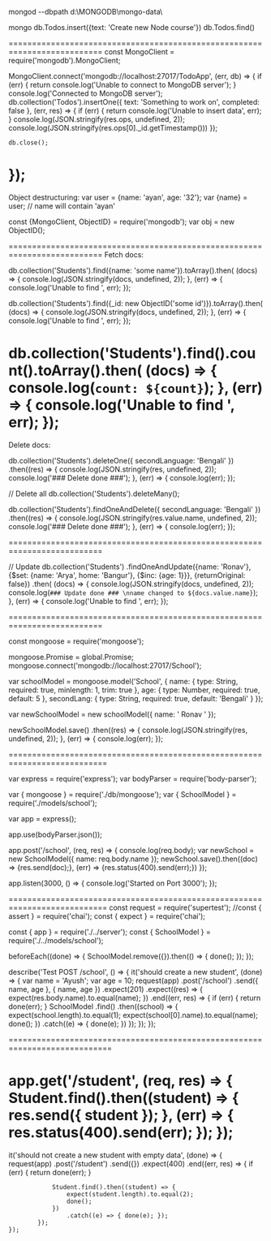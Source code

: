mongod --dbpath d:\MONGODB\mongo-data\

mongo
db.Todos.insert({text: 'Create new Node course'})
db.Todos.find()

==========================================================================
const MongoClient = require('mongodb').MongoClient;

MongoClient.connect('mongodb://localhost:27017/TodoApp', (err, db) => {
    if (err) {
        return console.log('Unable to connect to MongoDB server');
    }
    console.log('Connected to MongoDB server');
    db.collection('Todos').insertOne({
        text: 'Something to work on',
        completed: false
    }, (err, res) => {
        if (err) {
            return console.log('Unable to insert data', err);
        }
        console.log(JSON.stringify(res.ops, undefined, 2));
		console.log(JSON.stringify(res.ops[0]._id.getTimestamp()))
    });
	
	db.close();
});
==========================================================================
Object destructuring: 
var user = {name: 'ayan', age: '32'};
var {name} = user; // name will contain 'ayan'

const {MongoClient, ObjectID} =  require('mongodb');
var obj = new ObjectID();

==========================================================================
Fetch docs:

db.collection('Students').find({name: 'some name'}).toArray().then(
        (docs) => {
            console.log(JSON.stringify(docs, undefined, 2));
        }, (err) => {
            console.log('Unable to find ', err);
        });
		
db.collection('Students').find({_id: new ObjectID('some id')}).toArray().then(
        (docs) => {
            console.log(JSON.stringify(docs, undefined, 2));
        }, (err) => {
            console.log('Unable to find ', err);
        });

db.collection('Students').find().count().toArray().then(
        (docs) => {
            console.log(`count: ${count}`);
        }, (err) => {
            console.log('Unable to find ', err);
        });
==========================================================================
Delete docs:

db.collection('Students').deleteOne({ secondLanguage: 'Bengali' })
        .then((res) => {
            console.log(JSON.stringify(res, undefined, 2));
            console.log('### Delete done ###');
        },
            (err) => { console.log(err); });

// Delete all
db.collection('Students').deleteMany();

db.collection('Students').findOneAndDelete({ secondLanguage: 'Bengali' })
        .then((res) => {
            console.log(JSON.stringify(res.value.name, undefined, 2));
            console.log('### Delete done ###');
        },
            (err) => { console.log(err); });

==========================================================================

// Update
    db.collection('Students')
        .findOneAndUpdate({name: 'Ronav'}, {$set: {name: 'Arya', home: 'Bangur'}, {$inc: {age: 1}}}, {returnOriginal: false})
        .then(
            (docs) => {
                console.log(JSON.stringify(docs, undefined, 2));
                console.log(`### Update done ### \nname changed to ${docs.value.name}`);
            }, (err) => {
                console.log('Unable to find ', err);
            });
			
==========================================================================

const mongoose = require('mongoose');

mongoose.Promise = global.Promise;
mongoose.connect('mongodb://localhost:27017/School');

var schoolModel = mongoose.model('School', {
    name: { type: String, required: true, minlength: 1, trim: true },
    age: { type: Number, required: true, default: 5 },
    secondLang: { type: String, required: true, default: 'Bengali' }
});

var newSchoolModel = new schoolModel({
    name: ' Ronav '
});

newSchoolModel.save()
    .then((res) => { console.log(JSON.stringify(res, undefined, 2)); }, (err) => { console.log(err); });
	

===========================================================================

var express = require('express');
var bodyParser = require('body-parser');

var { mongoose } = require('./db/mongoose');
var { SchoolModel } = require('./models/school');

var app = express();

app.use(bodyParser.json());

app.post('/school', (req, res) => {
    console.log(req.body);
    var newSchool = new SchoolModel({
        name: req.body.name
    });
    newSchool.save().then((doc) => {res.send(doc);}, (err) => {res.status(400).send(err);})
});

app.listen(3000, () => {
    console.log('Started on Port 3000');
});

===========================================================================
const request = require('supertest');
//const { assert } = require('chai');
const { expect } = require('chai');

const { app } = require('./../server');
const { SchoolModel } = require('./../models/school');


beforeEach((done) => {
    SchoolModel.remove({}).then(() => { done(); });
});

describe('Test POST /school', () => {
    it('should create a new student', (done) => {
        var name = 'Ayush';
        var age = 10;
        request(app)
            .post('/school')
            .send({ name, age }, { name, age })
            .expect(201)
            .expect((res) => { expect(res.body.name).to.equal(name); })
            .end((err, res) => {
                if (err) {
                    return done(err);
                }
                SchoolModel
                    .find()
                    .then((school) => {
                        expect(school.length).to.equal(1);
                        expect(school[0].name).to.equal(name);
                        done();
                    })
                    .catch((e) => { done(e); })
            });
    });
});

============================================================================

app.get('/student', (req, res) => {
    Student.find().then((student) => {
        res.send({ student });
    }, (err) => {
        res.status(400).send(err);
    });
});
============================================================================


it('should not create a new student with empty data', (done) => {
        request(app)
            .post('/student')
            .send({})
            .expect(400)
            .end((err, res) => {
                if (err) {
                    return done(err);
                }

                Student.find().then((student) => {
                    expect(student.length).to.equal(2);
                    done();
                })
                    .catch((e) => { done(e); });
            });
    });